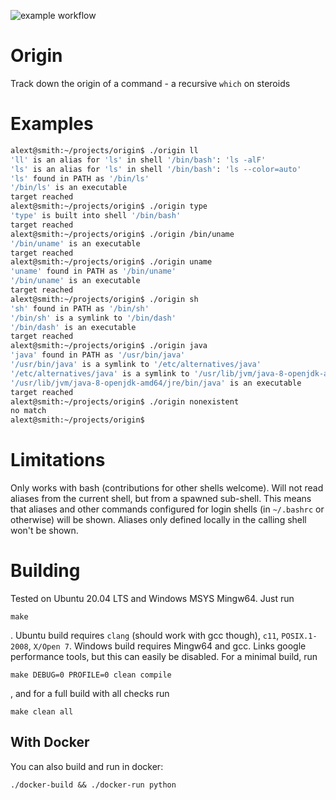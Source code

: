 ![example workflow](https://github.com/atorstling/origin/actions/workflows/c-cpp.yml/badge.svg)

# Origin
Track down the origin of a command - a recursive `which` on steroids

# Examples
```bash
alext@smith:~/projects/origin$ ./origin ll
'll' is an alias for 'ls' in shell '/bin/bash': 'ls -alF'
'ls' is an alias for 'ls' in shell '/bin/bash': 'ls --color=auto'
'ls' found in PATH as '/bin/ls'
'/bin/ls' is an executable
target reached
alext@smith:~/projects/origin$ ./origin type
'type' is built into shell '/bin/bash'
target reached
alext@smith:~/projects/origin$ ./origin /bin/uname
'/bin/uname' is an executable
target reached
alext@smith:~/projects/origin$ ./origin uname
'uname' found in PATH as '/bin/uname'
'/bin/uname' is an executable
target reached
alext@smith:~/projects/origin$ ./origin sh
'sh' found in PATH as '/bin/sh'
'/bin/sh' is a symlink to '/bin/dash'
'/bin/dash' is an executable
target reached
alext@smith:~/projects/origin$ ./origin java
'java' found in PATH as '/usr/bin/java'
'/usr/bin/java' is a symlink to '/etc/alternatives/java'
'/etc/alternatives/java' is a symlink to '/usr/lib/jvm/java-8-openjdk-amd64/jre/bin/java'
'/usr/lib/jvm/java-8-openjdk-amd64/jre/bin/java' is an executable
target reached
alext@smith:~/projects/origin$ ./origin nonexistent
no match
alext@smith:~/projects/origin$
```
# Limitations
Only works with bash (contributions for other shells welcome). Will not read aliases from the current shell, but from a spawned sub-shell. This means that aliases and other commands configured for login shells (in `~/.bashrc` or otherwise) will be shown. Aliases only defined locally in the calling shell won't be shown.

# Building
Tested on Ubuntu 20.04 LTS and Windows MSYS Mingw64. Just run 
```
make
```

. Ubuntu build requires `clang` (should work with gcc though), `c11`, `POSIX.1-2008`, `X/Open 7`. Windows build requires Mingw64 and gcc. Links google performance tools, but this can easily be disabled. For a minimal build, run
```
make DEBUG=0 PROFILE=0 clean compile
```
, and for a full build with all checks run
```
make clean all
```

## With Docker
You can also build and run in docker:
```
./docker-build && ./docker-run python 
```
